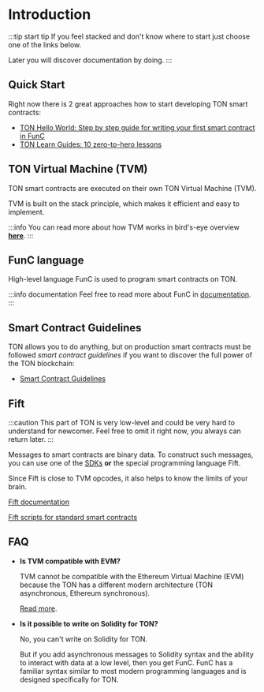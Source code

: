 # Introduction


:::tip start tip
If you feel stacked and don't know where to start just choose one of the links below.

Later you will discover documentation by doing.
:::

## Quick Start

Right now there is 2 great approaches how to start developing TON smart contracts:
* [TON Hello World: Step by step guide for writing your first smart contract in FunC](https://society.ton.org/ton-hello-world-step-by-step-guide-for-writing-your-first-smart-contract-in-func)
* [TON Learn Guides: 10 zero-to-hero lessons](https://github.com/romanovichim/TonFunClessons_Eng)


## TON Virtual Machine (TVM)

TON smart contracts are executed on their own TON Virtual Machine (TVM).

TVM is built on the stack principle, which makes it efficient and easy to implement.

:::info
You can read more about how TVM works in bird's-eye overview [**here**](/develop/smart-contracts/tvm_overview.md).
:::

## FunC language

High-level language FunC is used to program smart contracts on TON.

:::info documentation
Feel free to read more about FunC in [documentation](/docs/develop/func/overview.md).
:::

## Smart Contract Guidelines

TON allows you to do anything, but on production smart contracts must be followed _smart contract guidelines_ if you want to discover the full power of the TON blockchain:

* [Smart Contract Guidelines](/docs/develop/smart-contracts/guidelines)

## Fift

:::caution
This part of TON is very low-level and could be very hard to understand for newcomer. Feel free to omit it right now, you always can return later.
:::

Messages to smart contracts are binary data. To construct such messages, you can use one of the [SDKs](/docs/develop/apis/) **or** the special programming language Fift.

Since Fift is close to TVM opcodes, it also helps to know the limits of your brain.

[Fift documentation](https://ton-blockchain.github.io/docs/fiftbase.pdf)

[Fift scripts for standard smart contracts](https://github.com/ton-blockchain/ton/tree/master/crypto/smartcont)


## FAQ

- **Is TVM compatible with EVM?**

   TVM cannot be compatible with the Ethereum Virtual Machine (EVM) because the TON has a different modern architecture (TON asynchronous, Ethereum synchronous).

   [Read more](https://telegra.ph/Its-time-to-try-something-new-Asynchronous-smart-contracts-03-25).

- **Is it possible to write on Solidity for TON?**

   No, you can't write on Solidity for TON. 

   But if you add asynchronous messages to Solidity syntax and the ability to interact with data at a low level, then you get FunC. FunC has a familiar syntax similar to most modern programming languages and is designed specifically for TON.

